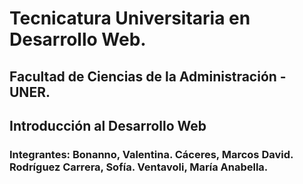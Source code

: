 # Tecnicatura Universitaria en Desarrollo Web. 
## Facultad de Ciencias de la Administración - UNER.
## Introducción al Desarrollo Web
### Integrantes: Bonanno, Valentina. Cáceres, Marcos David. Rodríguez Carrera, Sofía. Ventavoli, María Anabella.

